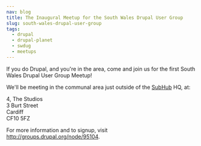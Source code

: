 ```yaml
---
nav: blog
title: The Inaugural Meetup for the South Wales Drupal User Group
slug: south-wales-drupal-user-group
tags:
  - drupal
  - drupal-planet
  - swdug
  - meetups
---
```

If you do Drupal, and you're in the area, come and join us for the first South Wales Drupal User Group Meetup!

We'll be meeting in the communal area just outside of the [SubHub](http://www.subhub.com) HQ, at:

4, The Studios<br>
3 Burt Street<br>
Cardiff<br>
CF10 5FZ

For more information and to signup, visit <http://groups.drupal.org/node/95104>.
